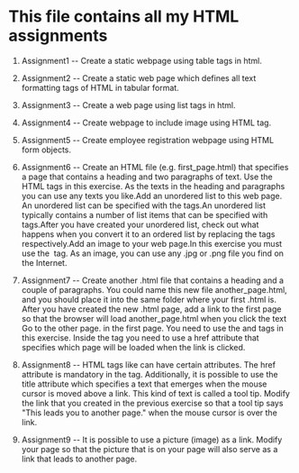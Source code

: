 # This file contains all my HTML assignments

1. Assignment1 -- Create a static webpage using table tags in html.

2. Assignment2 --  Create a static web page which defines all text formatting tags of HTML in
tabular format.

3. Assignment3 -- Create a web page using list tags in html.

4. Assignment4 -- Create webpage to include image using HTML tag.

5. Assignment5 -- Create employee registration webpage using HTML form objects.

6. Assignment6 --  Create an HTML file (e.g. first_page.html) that specifies a page that contains a heading and two paragraphs of text. Use the HTML tags in this exercise. As the texts in the heading and paragraphs you can use any texts you like.Add an unordered list to this web page. An unordered list can be specified with the tags.An unordered list typically contains a number of list items that can be specified with tags.After you have created your unordered list, check out what happens when you convert it to an ordered list by replacing the tags respectively.Add an image to your web page.In this exercise you must use the <img> tag. As an image, you can use any .jpg or .png file you find on the Internet.

7. Assignment7 --  Create another .html file that contains a heading and a couple of paragraphs. You could name this new file another_page.html, and you should place it into the same folder where your first .html is. After you have created the new .html page, add a link to the first page so that the browser will load another_page.html when you click the text Go to the other page. in the first page. You need to use the <a> and </a> tags in this exercise. Inside the tag <a> you need to use a href attribute that specifies which page will be loaded when the link is clicked.

8. Assignment8 -- HTML tags like <a> can have certain attributes. The href attribute is mandatory in the <a> tag. Additionally, it is possible to use the title attribute which specifies a text that emerges when the mouse cursor is moved above a link. This kind of text is called a tool tip. Modify the link that you created in the previous exercise so that a tool tip says "This leads you to another page." when the mouse cursor is over the link.

9. Assignment9 -- It is possible to use a picture (image) as a link. Modify your page so that the picture that is on your page will also serve as a link that leads to another page.  


